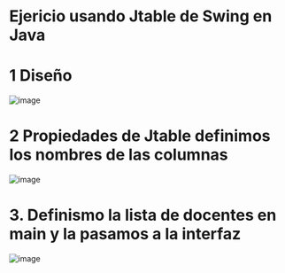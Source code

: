# Ejericio usando Jtable de Swing en Java


# 1 Diseño

![image](https://user-images.githubusercontent.com/31961588/185518916-dbeb1522-e4aa-4f0e-b055-96ce00a2624d.png)

# 2 Propiedades de Jtable definimos los nombres de las columnas

![image](https://user-images.githubusercontent.com/31961588/185519001-3684f382-5273-43da-baba-4fb830561934.png)

# 3. Definismo la lista de docentes en main y la pasamos a la interfaz

![image](https://user-images.githubusercontent.com/31961588/185528848-26c4cb49-67d5-4bc4-a594-f4d1fd1665c0.png)




